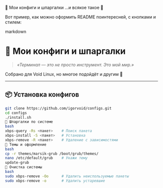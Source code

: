 🧰 Мои конфиги и шпаргалки
...и всякое такое 🐧

Вот пример, как можно оформить README поинтересней, с кнопками и стилем:

markdown
# 🧰 Мои конфиги и шпаргалки

> *«Терминал — это не просто инструмент. Это мой мир.»*

Собрано для Void Linux, но многое подойдёт и другим 🐧

---

## 📦 Установка конфигов

```bash
git clone https://github.com/igorvoid/configs.git
cd configs
./install.sh
🧠 Шпаргалки по системе
bash
xbps-query -Rs <пакет>    # Поиск пакета
xbps-install -S <пакет>   # Установка
xbps-remove -R <пакет>    # Удаление с зависимостями
🎨 Темы и оформление
bash
cp -r themes/marsik-grub /boot/grub/themes/
nano /etc/default/grub    # Укажи тему
update-grub
🧹 Очистка системы
bash
sudo xbps-remove -Oo      # Удалить неиспользуемые пакеты
sudo xbps-remove -o       # Удалить устаревшие
